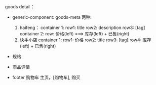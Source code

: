 goods detail：

- generic-component: goods-meta
  两种: 
  1. haifeng： 
   container 1: 
      row1: title
      row2: description
      row3: [tag]
   container 2:
      row: 价格(left) ===> 库存(left) + 已售(right)
  2. 快手小店
     container 1:
       row1: 价格
       row2: title
       row3: [tag]
       row4: 库存(left) + 已售(right)

- 规格

- 商品详情

- footer 购物车
  主页，[购物车], 购买